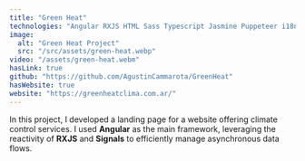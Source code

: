 ```yaml
---
title: "Green Heat"
technologies: "Angular RXJS HTML Sass Typescript Jasmine Puppeteer i18n SSR"
image:
  alt: "Green Heat Project"
  src: "/src/assets/green-heat.webp"
video: "/assets/green-heat.webm"
hasLink: true
github: "https://github.com/AgustinCammarota/GreenHeat"
hasWebsite: true
website: "https://greenheatclima.com.ar/"
---
```


In this project, I developed a landing page for a website offering climate control services. I used **Angular** as the main framework, leveraging the reactivity of **RXJS** and **Signals** to efficiently manage asynchronous data flows.
